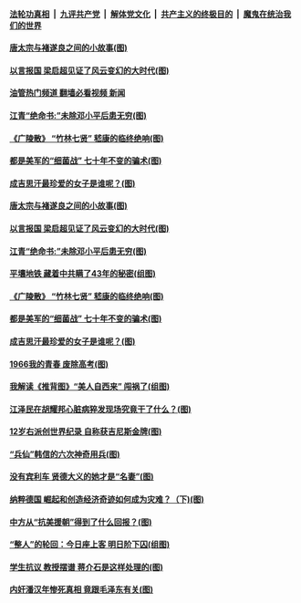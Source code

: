 ####  [法轮功真相](../../../../basic/blob/master/README.md?t=06131301) &nbsp;|&nbsp; [九评共产党](../../../../9ping.md/blob/master/README.md?t=06131301) &nbsp;|&nbsp; [解体党文化](../../../../jtdwh.md/blob/master/README.md?t=06131301)  &nbsp;|&nbsp; [共产主义的终极目的](../../../../gczydzjmd.md/blob/master/README.md?t=06131301) &nbsp;|&nbsp; [魔鬼在统治我们的世界](../../../../mgztzwmdsj.md/blob/master/README.md?t=06131301) 

#### [唐太宗与褚遂良之间的小故事(图)](../pages/p6/1008982.md?t=06131301) 

#### [以言报国 梁启超见证了风云变幻的大时代(图)](../pages/p6/1008913.md?t=06131301) 

#### [油管热门频道 翻墙必看视频 新闻](http://45.76.130.85:81/youtube.html?06131301)

#### [江青“绝命书:”未除邓小平后患无穷(图)](../pages/p6/1008521.md?t=06131301) 

#### [《广陵散》 “竹林七贤” 嵇康的临终绝响(图)](../pages/p6/1008899.md?t=06131301) 

#### [都是美军的“细菌战” 七十年不变的骗术(图)](../pages/p6/1008870.md?t=06131301) 

#### [成吉思汗最珍爱的女子是谁呢？(图)](../pages/p6/1008872.md?t=06131301) 

#### [唐太宗与褚遂良之间的小故事(图)](../pages/p6/1008982.md?t=06131301) 

#### [以言报国 梁启超见证了风云变幻的大时代(图)](../pages/p6/1008913.md?t=06131301) 

#### [江青“绝命书:”未除邓小平后患无穷(图)](../pages/p6/1008521.md?t=06131301) 

#### [平壤地铁 藏着中共瞒了43年的秘密(组图)](../pages/p6/1008260.md?t=06131301) 

#### [《广陵散》 “竹林七贤” 嵇康的临终绝响(图)](../pages/p6/1008899.md?t=06131301) 

#### [都是美军的“细菌战” 七十年不变的骗术(图)](../pages/p6/1008870.md?t=06131301) 

#### [成吉思汗最珍爱的女子是谁呢？(图)](../pages/p6/1008872.md?t=06131301) 

#### [1966我的青春 废除高考(图)](../pages/p6/1008708.md?t=06131301) 

#### [我解读《推背图》“美人自西来” 闯祸了(组图)](../pages/p6/1008825.md?t=06131301) 

#### [江泽民在胡耀邦心脏病猝发现场究竟干了什么？(图)](../pages/p6/1008777.md?t=06131301) 

#### [12岁右派创世界纪录 自称获吉尼斯金牌(图)](../pages/p6/1008667.md?t=06131301) 

#### [“兵仙”韩信的六次神奇用兵(图)](../pages/p6/1008666.md?t=06131301) 

#### [没有宾利车 贤德大义的她才是“名妻”(图)](../pages/p6/1008719.md?t=06131301) 

#### [纳粹德国 崛起和创造经济奇迹如何成为灾难？（下)(图)](../pages/p6/1008294.md?t=06131301) 


#### [中方从“抗美援朝”得到了什么回报？(图)](../pages/p6/1008504.md?t=06131301) 

#### [“整人”的轮回：今日座上客 明日阶下囚(组图)](../pages/p6/1008259.md?t=06131301) 


#### [学生抗议 教授摆谱 蒋介石是这样处理的(图)](../pages/p6/1008436.md?t=06131301) 

#### [内奸潘汉年惨死真相 竟跟毛泽东有关(图)](../pages/p6/1008203.md?t=06131301) 

<img src='http://gfw-breaker.win/goodnews/indexes/p6.md' width='0px' height='0px'/>
